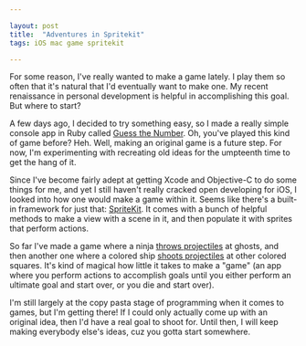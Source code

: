 ```yaml
---

layout: post  
title:  "Adventures in Spritekit"  
tags: iOS mac game spritekit

---
```


For some reason, I've really wanted to make a game lately. I play them so often that it's natural that I'd eventually want to make one. My recent renaissance in personal development is helpful in accomplishing this goal. But where to start?

<!--more-->

A few days ago, I decided to try something easy, so I made a really simple console app in Ruby called [Guess the Number](https://github.com/michaelchadwick/guess-the-number). Oh, you've played this kind of game before? Heh. Well, making an original game is a future step. For now, I'm experimenting with recreating old ideas for the umpteenth time to get the hang of it.

Since I've become fairly adept at getting Xcode and Objective-C to do some things for me, and yet I still haven't really cracked open developing for iOS, I looked into how one would make a game within it. Seems like there's a built-in framework for just that: [SpriteKit](https://developer.apple.com/library/ios/documentation/GraphicsAnimation/Conceptual/SpriteKit_PG/Introduction/Introduction.html). It comes with a bunch of helpful methods to make a view with a scene in it, and then populate it with sprites that perform actions.

So far I've made a game where a ninja [throws projectiles](http://www.raywenderlich.com/42699/spritekit-tutorial-for-beginners) at ghosts, and then another one where a colored ship [shoots projectiles](http://www.raywenderlich.com/51068/how-to-make-a-game-like-space-invaders-with-sprite-kit-tutorial-part-1) at other colored squares. It's kind of magical how little it takes to make a "game" (an app where you perform actions to accomplish goals until you either perform an ultimate goal and start over, or you die and start over).

I'm still largely at the copy pasta stage of programming when it comes to games, but I'm getting there! If I could only actually come up with an original idea, then I'd have a real goal to shoot for. Until then, I will keep making everybody else's ideas, cuz you gotta start somewhere.